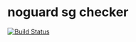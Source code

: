 # noguard sg checker

[![Build Status](https://travis-ci.org/takaishi/sg_inspector.svg?branch=master)](https://travis-ci.org/takaishi/sg_inspector)
